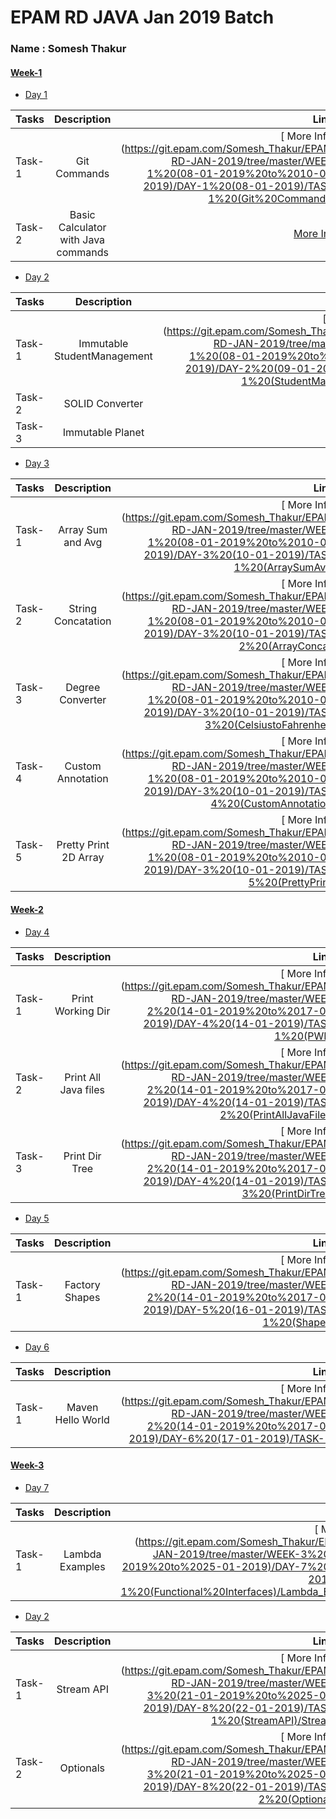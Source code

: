 # EPAM RD JAVA Jan 2019 Batch 
### Name : Somesh Thakur
#### [ Week-1 ](https://git.epam.com/Somesh_Thakur/EPAM-RD-JAN-2019/tree/master/WEEK-1%20(08-01-2019%20to%2010-01-2019))
- [Day 1](https://git.epam.com/Somesh_Thakur/EPAM-RD-JAN-2019/tree/master/WEEK-1%20(08-01-2019%20to%2010-01-2019)/DAY-1%20(08-01-2019))

| Tasks        | Description           | Links  |
| ------------- |:-------------:| -----:|
| Task-1      | Git Commands | [ More Info ] (https://git.epam.com/Somesh_Thakur/EPAM-RD-JAN-2019/tree/master/WEEK-1%20(08-01-2019%20to%2010-01-2019)/DAY-1%20(08-01-2019)/TASK-1%20(Git%20Commands)) |
| Task-2      | Basic Calculator with Java commands     |  [More Info](https://git.epam.com/Somesh_Thakur/EPAM-RD-JAN-2019/tree/master/WEEK-1%20(08-01-2019%20to%2010-01-2019)/DAY-1%20(08-01-2019)/TASK-2%20(Calculator)) |

- [Day 2](https://git.epam.com/Somesh_Thakur/EPAM-RD-JAN-2019/tree/master/WEEK-1%20(08-01-2019%20to%2010-01-2019)/DAY-2%20(09-01-2019))

| Tasks        | Description           | Links  |
| ------------- |:-------------:| -----:|
| Task-1      | Immutable StudentManagement | [ More Info ] (https://git.epam.com/Somesh_Thakur/EPAM-RD-JAN-2019/tree/master/WEEK-1%20(08-01-2019%20to%2010-01-2019)/DAY-2%20(09-01-2019)/TASK-1%20(StudentManagement)) |
| Task-2      | SOLID Converter   |  [More Info](https://git.epam.com/Somesh_Thakur/EPAM-RD-JAN-2019/tree/master/WEEK-1%20(08-01-2019%20to%2010-01-2019)/DAY-2%20(09-01-2019)/TASK-2%20(Unit%20Convertor)) |
| Task-3      | Immutable Planet   |  [More Info](https://git.epam.com/Somesh_Thakur/EPAM-RD-JAN-2019/tree/master/WEEK-1%20(08-01-2019%20to%2010-01-2019)/DAY-2%20(09-01-2019)/TASK-3%20(Planet)) |

- [Day 3](https://git.epam.com/Somesh_Thakur/EPAM-RD-JAN-2019/tree/master/WEEK-1%20(08-01-2019%20to%2010-01-2019)/DAY-3%20(10-01-2019))

| Tasks        | Description           | Links  |
| ------------- |:-------------:| -----:|
| Task-1      | Array Sum and Avg | [ More Info ] (https://git.epam.com/Somesh_Thakur/EPAM-RD-JAN-2019/tree/master/WEEK-1%20(08-01-2019%20to%2010-01-2019)/DAY-3%20(10-01-2019)/TASK-1%20(ArraySumAvg)) |
| Task-2      | String Concatation | [ More Info ] (https://git.epam.com/Somesh_Thakur/EPAM-RD-JAN-2019/tree/master/WEEK-1%20(08-01-2019%20to%2010-01-2019)/DAY-3%20(10-01-2019)/TASK-2%20(ArrayConcat)) |
| Task-3      | Degree Converter | [ More Info ] (https://git.epam.com/Somesh_Thakur/EPAM-RD-JAN-2019/tree/master/WEEK-1%20(08-01-2019%20to%2010-01-2019)/DAY-3%20(10-01-2019)/TASK-3%20(CelsiustoFahrenheit)) |
| Task-4      | Custom Annotation | [ More Info ] (https://git.epam.com/Somesh_Thakur/EPAM-RD-JAN-2019/tree/master/WEEK-1%20(08-01-2019%20to%2010-01-2019)/DAY-3%20(10-01-2019)/TASK-4%20(CustomAnnotation)) |
| Task-5      | Pretty Print 2D Array | [ More Info ] (https://git.epam.com/Somesh_Thakur/EPAM-RD-JAN-2019/tree/master/WEEK-1%20(08-01-2019%20to%2010-01-2019)/DAY-3%20(10-01-2019)/TASK-5%20(PrettyPrint)) |


#### [ Week-2 ](https://git.epam.com/Somesh_Thakur/EPAM-RD-JAN-2019/tree/master/WEEK-2%20(14-01-2019%20to%2017-01-2019))
- [Day 4](https://git.epam.com/Somesh_Thakur/EPAM-RD-JAN-2019/tree/master/WEEK-2%20(14-01-2019%20to%2017-01-2019)/DAY-4%20(14-01-2019))

| Tasks        | Description           | Links  |
| ------------- |:-------------:| -----:|
| Task-1      | Print Working Dir | [ More Info ] (https://git.epam.com/Somesh_Thakur/EPAM-RD-JAN-2019/tree/master/WEEK-2%20(14-01-2019%20to%2017-01-2019)/DAY-4%20(14-01-2019)/TASK-1%20(PWD)) |
| Task-2      | Print All Java files | [ More Info ] (https://git.epam.com/Somesh_Thakur/EPAM-RD-JAN-2019/tree/master/WEEK-2%20(14-01-2019%20to%2017-01-2019)/DAY-4%20(14-01-2019)/TASK-2%20(PrintAllJavaFiles)) |
| Task-3      | Print Dir Tree | [ More Info ] (https://git.epam.com/Somesh_Thakur/EPAM-RD-JAN-2019/tree/master/WEEK-2%20(14-01-2019%20to%2017-01-2019)/DAY-4%20(14-01-2019)/TASK-3%20(PrintDirTree)) |

- [Day 5](https://git.epam.com/Somesh_Thakur/EPAM-RD-JAN-2019/tree/master/WEEK-2%20(14-01-2019%20to%2017-01-2019)/DAY-5%20(16-01-2019))

| Tasks        | Description           | Links  |
| ------------- |:-------------:| -----:|
| Task-1      | Factory Shapes | [ More Info ] (https://git.epam.com/Somesh_Thakur/EPAM-RD-JAN-2019/tree/master/WEEK-2%20(14-01-2019%20to%2017-01-2019)/DAY-5%20(16-01-2019)/TASK-1%20(Shapes)) |

- [Day 6](https://git.epam.com/Somesh_Thakur/EPAM-RD-JAN-2019/tree/master/WEEK-2%20(14-01-2019%20to%2017-01-2019)/DAY-6%20(17-01-2019))

| Tasks        | Description           | Links  |
| ------------- |:-------------:| -----:|
| Task-1      | Maven Hello World | [ More Info ] (https://git.epam.com/Somesh_Thakur/EPAM-RD-JAN-2019/tree/master/WEEK-2%20(14-01-2019%20to%2017-01-2019)/DAY-6%20(17-01-2019)/TASK-1)) |


#### [ Week-3 ](https://git.epam.com/Somesh_Thakur/EPAM-RD-JAN-2019/tree/master/WEEK-3%20(21-01-2019%20to%2025-01-2019))
- [Day 7](https://git.epam.com/Somesh_Thakur/EPAM-RD-JAN-2019/tree/master/WEEK-3%20(21-01-2019%20to%2025-01-2019)/DAY-7%20(21-01-2019))

| Tasks        | Description           | Links  |
| ------------- |:-------------:| -----:|
| Task-1      | Lambda Examples | [ More Info ] (https://git.epam.com/Somesh_Thakur/EPAM-RD-JAN-2019/tree/master/WEEK-3%20(21-01-2019%20to%2025-01-2019)/DAY-7%20(21-01-2019)/TASK-1%20(Functional%20Interfaces)/Lambda_Examples) |

- [Day 2](https://git.epam.com/Somesh_Thakur/EPAM-RD-JAN-2019/tree/master/WEEK-3%20(21-01-2019%20to%2025-01-2019)/DAY-8%20(22-01-2019))

| Tasks        | Description           | Links  |
| ------------- |:-------------:| -----:|
| Task-1      | Stream API | [ More Info ] (https://git.epam.com/Somesh_Thakur/EPAM-RD-JAN-2019/tree/master/WEEK-3%20(21-01-2019%20to%2025-01-2019)/DAY-8%20(22-01-2019)/TASK-1%20(StreamAPI)/Stream) |
| Task-2      | Optionals | [ More Info ] (https://git.epam.com/Somesh_Thakur/EPAM-RD-JAN-2019/tree/master/WEEK-3%20(21-01-2019%20to%2025-01-2019)/DAY-8%20(22-01-2019)/TASK-2%20(Optional)) |
